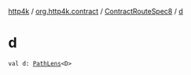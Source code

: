[http4k](../../index.md) / [org.http4k.contract](../index.md) / [ContractRouteSpec8](index.md) / [d](./d.md)

# d

`val d: `[`PathLens`](../../org.http4k.lens/-path-lens/index.md)`<D>`